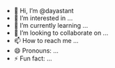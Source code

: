 - 👋 Hi, I’m @dayastant
- 👀 I’m interested in ...
- 🌱 I’m currently learning ...
- 💞️ I’m looking to collaborate on ...
- 📫 How to reach me ...
- 😄 Pronouns: ...
- ⚡ Fun fact: ...

<!---
dayastant/dayastant is a ✨ special ✨ repository because its `README.md` (this file) appears on your GitHub profile.
You can click the Preview link to take a look at your changes.
--->

